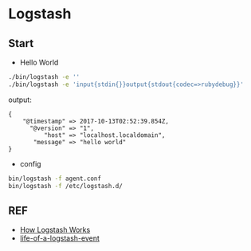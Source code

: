 # Logstash

## Start

- Hello World
```bash
./bin/logstash -e ''
./bin/logstash -e 'input{stdin{}}output{stdout{codec=>rubydebug}}'
```
output:
```
{
    "@timestamp" => 2017-10-13T02:52:39.854Z,
      "@version" => "1",
          "host" => "localhost.localdomain",
       "message" => "hello world"
}
```

- config

```bash
bin/logstash -f agent.conf
bin/logstash -f /etc/logstash.d/
```

## REF

- [How Logstash Works](https://www.elastic.co/guide/en/logstash/current/pipeline.html)
- [life-of-a-logstash-event](https://speakerdeck.com/elastic/life-of-a-logstash-event)